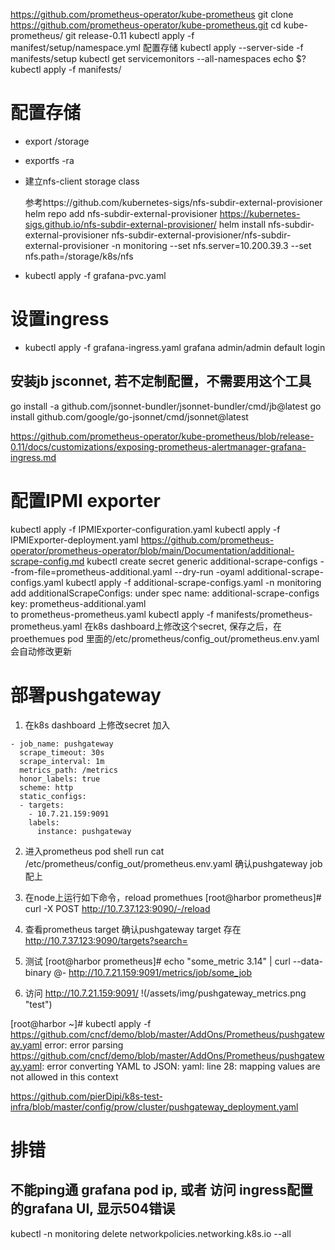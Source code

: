 https://github.com/prometheus-operator/kube-prometheus
git clone https://github.com/prometheus-operator/kube-prometheus.git
cd kube-prometheus/
git release-0.11
kubectl apply -f manifest/setup/namespace.yml
配置存储
kubectl apply --server-side -f manifests/setup
kubectl get servicemonitors --all-namespaces
echo $?
kubectl apply -f manifests/

# 配置存储
- export /storage
- exportfs -ra
- 建立nfs-client storage class

    参考https://github.com/kubernetes-sigs/nfs-subdir-external-provisioner
    helm repo add nfs-subdir-external-provisioner https://kubernetes-sigs.github.io/nfs-subdir-external-provisioner/
    helm install nfs-subdir-external-provisioner nfs-subdir-external-provisioner/nfs-subdir-external-provisioner -n monitoring --set nfs.server=10.200.39.3 --set nfs.path=/storage/k8s/nfs
- kubectl apply -f grafana-pvc.yaml

# 设置ingress
- kubectl apply -f grafana-ingress.yaml
  grafana admin/admin default login

## 安装jb jsconnet, 若不定制配置，不需要用这个工具
go install -a github.com/jsonnet-bundler/jsonnet-bundler/cmd/jb@latest
go install github.com/google/go-jsonnet/cmd/jsonnet@latest

https://github.com/prometheus-operator/kube-prometheus/blob/release-0.11/docs/customizations/exposing-prometheus-alertmanager-grafana-ingress.md

# 配置IPMI exporter
kubectl apply -f IPMIExporter-configuration.yaml
kubectl apply -f IPMIExporter-deployment.yaml
https://github.com/prometheus-operator/prometheus-operator/blob/main/Documentation/additional-scrape-config.md
kubectl create secret generic additional-scrape-configs --from-file=prometheus-additional.yaml --dry-run -oyaml  additional-scrape-configs.yaml
kubectl apply -f additional-scrape-configs.yaml -n monitoring
add additionalScrapeConfigs: under spec
    name: additional-scrape-configs
    key: prometheus-additional.yaml  
to prometheus-prometheus.yaml
kubectl apply -f manifests/prometheus-prometheus.yaml 
在k8s dashboard上修改这个secret, 保存之后，在proethemues pod 里面的/etc/prometheus/config_out/prometheus.env.yaml 会自动修改更新

# 部署pushgateway
1. 在k8s dashboard 上修改secret 加入
```
- job_name: pushgateway
  scrape_timeout: 30s
  scrape_interval: 1m
  metrics_path: /metrics
  honor_labels: true
  scheme: http
  static_configs:
  - targets:
    - 10.7.21.159:9091
    labels:
      instance: pushgateway
```
2. 进入prometheus pod shell run 
cat /etc/prometheus/config_out/prometheus.env.yaml 
确认pushgateway job 配上

3. 在node上运行如下命令，reload promethues
[root@harbor prometheus]# curl -X POST http://10.7.37.123:9090/-/reload

4. 查看prometheus target 确认pushgateway target 存在
 http://10.7.37.123:9090/targets?search= 

5. 测试 
[root@harbor prometheus]# echo "some_metric 3.14" | curl --data-binary @- http://10.7.21.159:9091/metrics/job/some_job
6. 访问 http://10.7.21.159:9091/
!(/assets/img/pushgateway_metrics.png "test") 



[root@harbor ~]# kubectl apply -f https://github.com/cncf/demo/blob/master/AddOns/Prometheus/pushgateway.yaml
error: error parsing https://github.com/cncf/demo/blob/master/AddOns/Prometheus/pushgateway.yaml: error converting YAML to JSON: yaml: line 28: mapping values are not allowed in this context


https://github.com/pierDipi/k8s-test-infra/blob/master/config/prow/cluster/pushgateway_deployment.yaml


# 排错
## 不能ping通 grafana pod ip, 或者 访问 ingress配置的grafana UI, 显示504错误
kubectl -n monitoring delete networkpolicies.networking.k8s.io --all
